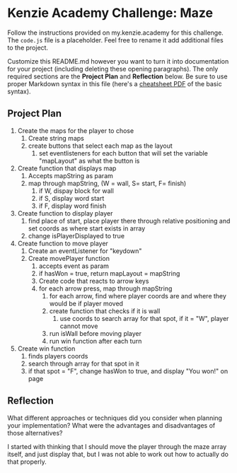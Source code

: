 # Kenzie Academy Challenge: Maze

Follow the instructions provided on my.kenzie.academy for this challenge. The `code.js` file is a placeholder. Feel free to rename it add additional files to the project.

Customize this README.md however you want to turn it into documentation for your project (including deleting these opening paragraphs). The only required sections are the **Project Plan** and **Reflection** below. Be sure to use proper Markdown syntax in this file (here's a [cheatsheet PDF](https://guides.github.com/pdfs/markdown-cheatsheet-online.pdf) of the basic syntax).

## Project Plan
    
1. Create the maps for the player to chose
    1. Create string maps
    2. create buttons that select each map as the layout
        1. set eventlisteners for each button that will set the variable "mapLayout" as what the button is
2. Create function that displays map
    1. Accepts mapString as param
    2. map through mapString, (W = wall, S= start, F= finish) 
        1. if W, dispay block for wall
        2. if S, display word start
        3. if F, display word finish
3. Create function to display player
    1. find place of start, place player there through relative positioning and set coords as where start exists in array
    2. change isPlayerDisplayed to true
4. Create function to move player
    1. Create an eventListener for "keydown"
    2. Create movePlayer function
        1. accepts event as param
        2. if hasWon = true, return mapLayout = mapString
        3. Create code that reacts to arrow keys
        4. for each arrow press, map through mapString 
            1. for each arrow, find where player coords are and where they would be if player moved
            2. create function that checks if it is wall
                1. use coords to search array for that spot, if it = "W", player cannot move
            3. run isWall before moving player
            4. run win function after each turn
4. Create win function
    1. finds players coords
    2. search through array for that spot in it
    3. if that spot = "F", change hasWon to true, and display "You won!" on page


## Reflection

What different approaches or techniques did you consider when planning your implementation? What were the advantages and disadvantages of those alternatives?

I started with thinking that I should move the player through the maze array itself, and just display that, but I was not able to work out how to actually do that properly. 